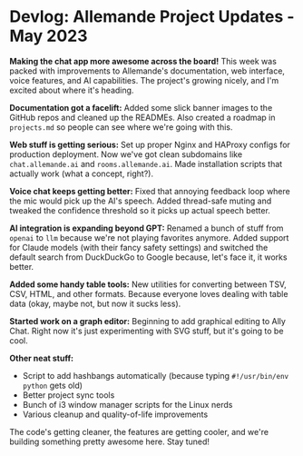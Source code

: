 # Devlog: Allemande Project Updates - May 2023

**Making the chat app more awesome across the board!** This week was packed with improvements to Allemande's documentation, web interface, voice features, and AI capabilities. The project's growing nicely, and I'm excited about where it's heading.

**Documentation got a facelift:** Added some slick banner images to the GitHub repos and cleaned up the READMEs. Also created a roadmap in `projects.md` so people can see where we're going with this.

**Web stuff is getting serious:** Set up proper Nginx and HAProxy configs for production deployment. Now we've got clean subdomains like `chat.allemande.ai` and `rooms.allemande.ai`. Made installation scripts that actually work (what a concept, right?).

**Voice chat keeps getting better:** Fixed that annoying feedback loop where the mic would pick up the AI's speech. Added thread-safe muting and tweaked the confidence threshold so it picks up actual speech better.

**AI integration is expanding beyond GPT:** Renamed a bunch of stuff from `openai` to `llm` because we're not playing favorites anymore. Added support for Claude models (with their fancy safety settings) and switched the default search from DuckDuckGo to Google because, let's face it, it works better.

**Added some handy table tools:** New utilities for converting between TSV, CSV, HTML, and other formats. Because everyone loves dealing with table data (okay, maybe not, but now it sucks less).

**Started work on a graph editor:** Beginning to add graphical editing to Ally Chat. Right now it's just experimenting with SVG stuff, but it's going to be cool.

**Other neat stuff:**
- Script to add hashbangs automatically (because typing `#!/usr/bin/env python` gets old)
- Better project sync tools
- Bunch of i3 window manager scripts for the Linux nerds
- Various cleanup and quality-of-life improvements

The code's getting cleaner, the features are getting cooler, and we're building something pretty awesome here. Stay tuned!

